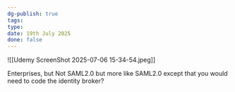 ```yaml
---
dg-publish: true
tags: 
type: 
date: 19th July 2025
done: false
---
```


![[Udemy ScreenShot 2025-07-06 15-34-54.jpeg]]

Enterprises, but Not SAML2.0 but more like SAML2.0 except that you would need to code the identity broker?